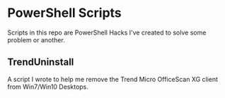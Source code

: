 # PowerShell Scripts
Scripts in this repo are PowerShell Hacks I've created to solve some problem or another.

## TrendUninstall
A script I wrote to help me remove the Trend Micro OfficeScan XG client from Win7/Win10 Desktops.

